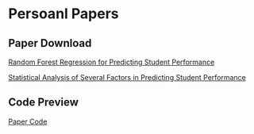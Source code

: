 # Persoanl Papers

## Paper Download

[Random Forest Regression for Predicting Student Performance](https://raw.githubusercontent.com/acse-yj522/paper/main/Random%20Forest%20Regression%20for%20Predicting%20Student%20Performance.pdf)

[Statistical Analysis of Several Factors in Predicting Student Performance](https://raw.githubusercontent.com/acse-yj522/paper/main/Statistical%20Analysis%20of%20Several%20Factors%20in%20Predicting%20Student%20Performance.pdf)

## Code Preview

[Paper Code](https://acse-yj522.github.io/paper/Random%20Forest%20Regression%20for%20Predicting%20Student%20Performance.html)

